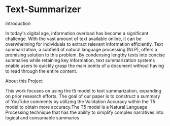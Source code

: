 # Text-Summarizer
Introduction

In today's digital age, information overload has become a significant challenge. With the vast amount of text available online, it can be overwhelming for individuals to extract relevant information efficiently. Text summarization, a subfield of natural language processing (NLP), offers a promising solution to this problem. By condensing lengthy texts into concise summaries while retaining key information, text summarization systems enable users to quickly grasp the main points of a document without having to read through the entire content.

About this Project

This work focuses on using the t5 model to text summarization, expanding on prior research efforts. The goal of our paper is to construct a summary of YouTube comments by utilizing the Validation Accuracy within the T5 model to obtain more accuracy.The T5 model is a Natural Language Processing technique that has the ability to simplify complex narratives into logical and consumable summaries
